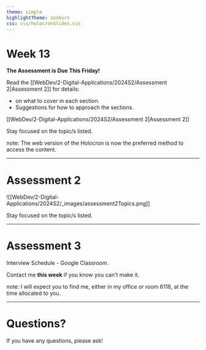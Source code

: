 ```yaml
---
theme: simple
highlightTheme: zenburn
css: css/holocronSlides.css
---
```

# Week 13

**The Assessment is Due This Friday!**

Read the [[WebDev/2-Digital-Applications/2024S2/Assessment 2|Assessment 2]] for details:
- on what to cover in each section.
- Suggestions for how to approach the sections.

[[WebDev/2-Digital-Applications/2024S2/Assessment 2|Assessment 2]]

Stay focused on the topic/s listed.

note:
The web version of the Holocron is now the preferred method to access the content.

---
# Assessment 2

![[WebDev/2-Digital-Applications/2024S2/_images/assessment2Topics.png]]

Stay focused on the topic/s listed.

---
# Assessment 3

Interview Schedule - Google Classroom.

Contact me **this week** if you know you can't make it.

note:
I will expect you to find me, either in my office or room 6118, at the time allocated to you.

---

# Questions?

If you have any questions, please ask!